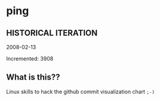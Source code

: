# ping

## HISTORICAL ITERATION
2008-02-13

Incremented: 3908

## What is this?? 
Linux skills to hack the github commit visualization chart `;-)`
